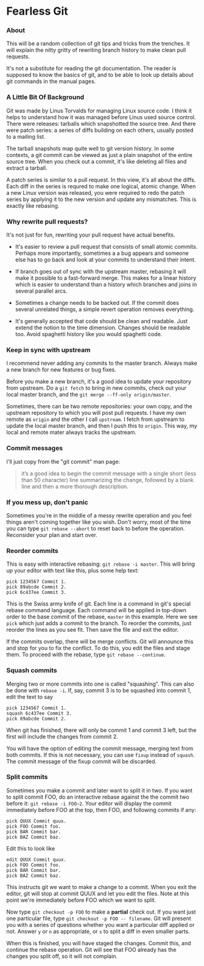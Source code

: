 # Fearless Git

### About

This will be a random collection of git tips and tricks from the
trenches.  It will explain the nitty gritty of rewriting branch
history to make clean pull requests.

It's not a substitute for reading the git documentation.  The reader
is supposed to know the basics of git, and to be able to look up
details about git commands in the manual pages.

### A Little Bit Of Background

Git was made by Linus Torvalds for managing Linux source code.  I
think it helps to understand how it was managed before Linus used
source control.  There were releases: tarballs which snapshotted the
source tree.  And there were patch series: a series of diffs building
on each others, usually posted to a mailing list.

The tarball snapshots map quite well to git version history.  In some
contexts, a git commit can be viewed as just a plain snapshot of the
entire source tree.  When you check out a commit, it's like deleting
all files and extract a tarball.

A patch series is similar to a pull request.  In this view, it's all
about the diffs.  Each diff in the series is requred to make one
logical, atomic change.  When a new Linux version was released, you
were required to redo the patch series by applying it to the new
version and update any mismatches.  This is exactly like rebasing.

### Why rewrite pull requests?

It's not just for fun, rewriting your pull request have actual
benefits.

- It's easier to review a pull request that consists of small atomic
  commits.  Perhaps more importantly, sometimes a a bug appears and
  someone else has to go back and look at your commits to understand
  their intent.

- If branch goes out of sync with the upstream master, rebasing it
  will make it possible to a fast-forward merge.  This makes for a
  linear history which is easier to understand than a history which
  branches and joins in several parallel arcs.

- Sometimes a change needs to be backed out.  If the commit does
  several unrelated things, a simple revert operation removes
  everything.

- It's generally accepted that code should be clean and readable.
  Just extend the notion to the time dimension.  Changes should be
  readable too.  Avoid spaghetti history like you would spaghetti
  code.

### Keep in sync with upstream

I recommend never adding any commits to the master branch.  Always
make a new branch for new features or bug fixes.

Before you make a new branch, it's a good idea to update your
repository from upstream.  Do a `git fetch` to bring in new commits,
check out your local master branch, and the `git merge --ff-only
origin/master`.

Sometimes, there can be two remote repositories: your own copy, and
the upstream repository to which you will post pull requests.  I have
my own remote as `origin` and the other I call `upstream`.  I fetch
from upstream to update the local master branch, and then I push this
to `origin`.  This way, my local and remote mater always tracks the
upstream.

### Commit messages

I'll just copy from the "git commit" man page:

> it’s a good idea to begin the commit message with a single short
> (less than 50 character) line summarizing the change, followed by a
> blank line and then a more thorough description.

### If you mess up, don't panic

Sometimes you're in the middle of a messy rewrite operation and you
feel things aren't coming together like you wish.  Don't worry, most
of the time you can type `git rebase --abort` to reset back to before
the operation.  Reconsider your plan and start over.

### Reorder commits

This is easy with interactive rebasing: `git rebase -i master`.  This
will bring up your editor with text like this, plus some help text:

```
pick 1234567 Commit 1.
pick 89abcde Commit 2.
pick 6c437ee Commit 3.
```

This is the Swiss army knife of git.  Each line is a command in git's
special rebase command language.  Each command will be applied in
top-down order to the base commit of the rebase, `master` in this
example.  Here we see `pick` which just adds a commit to the branch.
To reorder the commits, just reorder the lines as you see fit.  Then
save the file and exit the editor.

If the commits overlap, there will be merge conflicts.  Git will
announce this and stop for you to fix the conflict.  To do this, you
edit the files and stage them.  To proceed with the rebase, type `git
rebase --continue`.

### Squash commits

Merging two or more commits into one is called "squashing".  This can
also be done with `rebase -i`.  If, say, commit 3 is to be squashed
into commit 1, edit the text to say

```
pick 1234567 Commit 1.
squash 6c437ee Commit 3.
pick 89abcde Commit 2.
```

When git has finished, there will only be commit 1 and commit 3 left,
but the first will include the changes from commit 2.

You will have the option of editing the commit message, merging text
from both commits.  If this is not necessary, you can use `fixup`
instead of `squash`.  The commit message of the fixup commit will be
discarded.

### Split commits

Sometimes you make a commit and later want to split it in two.  If you
want to split commit FOO, do an interactive rebase against the the
commit two before it: `git rebase -i FOO~2`.  Your editor will display
the commit immediately before FOO at the top, then FOO, and following
commits if any:

```
pick QUUX Commit quux.
pick FOO Commit foo.
pick BAR Commit bar.
pick BAZ Commit baz.
```

Edit this to look like

```
edit QUUX Commit quux.
pick FOO Commit foo.
pick BAR Commit bar.
pick BAZ Commit baz.
```

This instructs git we want to make a change to a commit.  When you
exit the editor, git will stop at commit QUUX and let you edit the
files.  Note at this point we're immediately before FOO which we want
to split.

Now type `git checkout -p FOO` to make a **partial** check out.  If
you want just one particular file, type `git checkout -p FOO --
filename`.  Git will present you with a series of questions whether
you want a particular diff applied or not.  Answer `y` or `n` as
appropriate, or `s` to split a diff in even smaller parts.

When this is finished, you will have staged the changes.  Commit this,
and continue the rebase operation.  Git will see that FOO already has
the changes you split off, so it will not complain.
